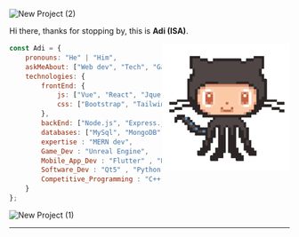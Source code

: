 ![New Project (2)](https://user-images.githubusercontent.com/59229608/101164714-abf9cd00-365f-11eb-9112-02989ffb6874.png)

Hi there, thanks for stopping by, this is **Adi (ISA)**.

<img align='right' src="https://raw.githubusercontent.com/iCharlesZ/FigureBed/master/img/octocat.gif" width="230">

```javascript
const Adi = {
    pronouns: "He" | "Him",
    askMeAbout: ["Web dev", "Tech", "Game dev", "Software dev"],
    technologies: {
        frontEnd: {
            js: ["Vue", "React", "Jquery"],
            css: ["Bootstrap", "Tailwind"]
        },
        backEnd: ["Node.js", "Express.js" ,"Django", "Flask" , "Python" ],
        databases: ["MySql", "MongoDB" , "Firebase"],
        expertise : "MERN dev",
        Game_Dev : "Unreal Engine",
        Mobile_App_Dev : "Flutter" , "React Native",
        Software_Dev : "Qt5" , "Python" , "Electron.js",
        Competitive_Programming : "C++" , "Javascript"
    }
};
```


![New Project (1)](https://user-images.githubusercontent.com/59229608/101164787-c92e9b80-365f-11eb-894a-d94d4f39f61b.png)

---
